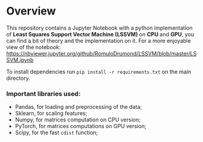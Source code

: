 # Overview

This repository contains a Jupyter Notebook with a python implementation of **Least Squares Support Vector Machine (LSSVM)** on **CPU** and **GPU**, you can find a bit of theory and the implementation on it. For a more enjoyable view of the notebook:
https://nbviewer.jupyter.org/github/RomuloDrumond/LSSVM/blob/master/LSSVM.ipynb

To install dependencies run `pip install -r requirements.txt` on the main directory.

### Important libraries used:

* Pandas, for loading and preprocessing of the data;
* Sklearn, for scaling features;
* Numpy, for matrices computation on CPU version;
* PyTorch, for matrices computations on GPU version;
* Scipy, for the fast `cdist` function;
